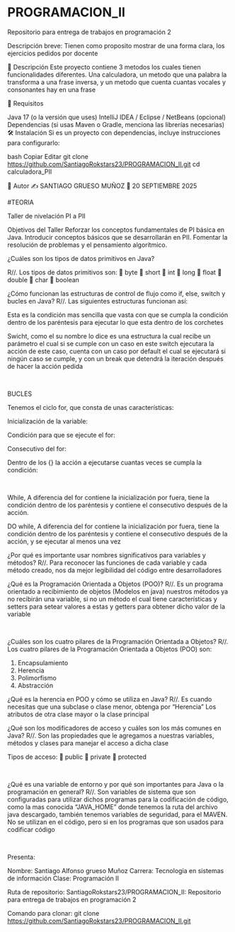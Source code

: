 # PROGRAMACION_II
Repositorio para entrega de trabajos en programación 2

Descripción breve:
Tienen como proposito mostrar de una forma clara, los ejercicios pedidos por docente

📖 Descripción
Este proyecto contiene 3 metodos los cuales tienen funcionalidades diferentes. Una calculadora, un metodo que una palabra la transforma a una frase inversa, y un metodo que cuenta cuantas vocales
y consonantes hay en una frase

🚀 Requisitos

Java 17 (o la versión que uses)
IntelliJ IDEA / Eclipse / NetBeans (opcional)
Dependencias (si usas Maven o Gradle, menciona las librerías necesarias)
🛠 Instalación
Si es un proyecto con dependencias, incluye instrucciones para configurarlo:

bash
Copiar
Editar
git clone https://github.com/SantiagoRokstars23/PROGRAMACION_II.git
cd calculadora_PII


📜 Autor
✍️ SANTIAGO GRUESO MUÑOZ
📅 20 SEPTIEMBRE 2025




#TEORIA

Taller de nivelación PI a PII


Objetivos del Taller 
Reforzar los conceptos fundamentales de PI básica en Java.  Introducir conceptos básicos que se desarrollarán en PII. Fomentar la resolución de problemas y el pensamiento algorítmico.

¿Cuáles son los tipos de datos primitivos en Java?

R//. Los tipos de datos primitivos son:
	byte
	short
	int
	long
	float
	double
	char
	boolean

¿Cómo funcionan las estructuras de control de flujo como if, else, switch y bucles en Java? 
R//. Las siguientes estructuras funcionan así: 

Esta es la condición mas sencilla que vasta con que se cumpla la condición dentro de los paréntesis para ejecutar lo que esta dentro de los corchetes 

 


Swicht, como el su nombre lo dice es una estructura la cual recibe un parámetro el cual si se cumple con un caso en este switch ejecutara la acción de este caso, cuenta con un caso por default el cual se ejecutará si ningún caso se cumple, y con un break que detendrá la iteración después de hacer la acción pedida

 
 



BUCLES

Tenemos el ciclo for, que consta de unas características:

 

Inicialización de la variable:
    

Condición para que se ejecute el for:
 

Consecutivo del for:
 

Dentro de los {} la acción a ejecutarse cuantas veces se cumpla la condición:
 



 


While, A diferencia del for contiene la inicialización por fuera, tiene la condición dentro de los paréntesis y contiene el consecutivo después de la acción. 

 

DO while, A diferencia del for contiene la inicialización por fuera, tiene la condición dentro de los paréntesis y contiene el consecutivo después de la acción, y se ejecutar al menos una vez

 

 ¿Por qué es importante usar nombres significativos para variables y métodos? 
R//. Para reconocer las funciones de cada variable y cada método creado, nos da mejor legibilidad del código entre desarrolladores


¿Qué es la Programación Orientada a Objetos (POO)? 
R//. Es un programa orientado a recibimiento de objetos (Modelos en java) nuestros métodos ya no recibirán una variable, si no un método el cual tiene características y setters para setear valores a estas y getters para obtener dicho valor de la variable

 



¿Cuáles son los cuatro pilares de la Programación Orientada a Objetos? 
R//. Los cuatro pilares de la Programación Orientada a Objetos (POO) son:
1.	Encapsulamiento 
2.	Herencia 
3.	Polimorfismo 
4.	Abstracción 



¿Qué es la herencia en POO y cómo se utiliza en Java? 
R//. Es cuando necesitas que una subclase o clase menor, obtenga por “Herencia” Los atributos de otra clase mayor o la clase principal

 ¿Qué son los modificadores de acceso y cuáles son los más comunes en Java? 
R//. Son las propiedades que le agregamos a nuestras variables, métodos y clases para manejar el acceso a dicha clase

Tipos de acceso:
	public
	private 
	protected

 

¿Qué es una variable de entorno y por qué son importantes para Java o la programación en general?
R//. Son variables de sistema que son configuradas para utilizar dichos programas para la codificación de código, como la mas conocida “JAVA_HOME” donde tenemos la ruta del archivo java descargado, también tenemos variables de seguridad, para el MAVEN.
No se utilizan en el código, pero si en los programas que son usados para codificar código 

 

Presenta:

Nombre: Santiago Alfonso grueso Muñoz
Carrera: Tecnología en sistemas de información
Clase: Programación II 


Ruta de repositorio:
SantiagoRokstars23/PROGRAMACION_II: Repositorio para entrega de trabajos en programación 2

Comando para clonar: 
git clone https://github.com/SantiagoRokstars23/PROGRAMACION_II.git

